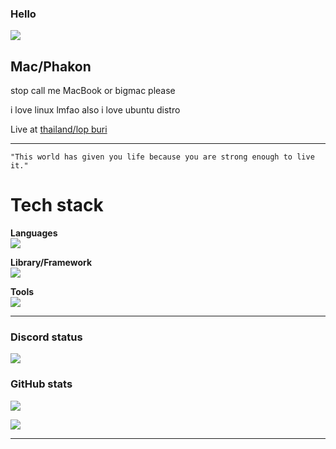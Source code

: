 ### Hello
![](https://komarev.com/ghpvc/?username=Mayumi767&label=Sussy%20profile%20views&color=ff69b4&style=flat)

## Mac/Phakon


stop call me MacBook or bigmac please 

i love linux lmfao also i love ubuntu distro



Live at [thailand/lop buri](https://www.google.com/maps/place/14.79808,100.65397)<br>

---


```
"This world has given you life because you are strong enough to live it."

```


# **Tech stack**

**Languages**<br>
![](https://skillicons.dev/icons?i=js,py,css,html&theme=dark)



**Library/Framework**<br>
![](https://skillicons.dev/icons?i=flask,vue&theme=dark)



**Tools**<br>
![](https://skillicons.dev/icons?i=git,nginx,vim&theme=dark)





---

### Discord status
![](https://lanyard.cnrad.dev/api/829156179803504670?theme=dark&borderRadius=35px&idleMessage=??&bg=93159e)



### GitHub stats
![](https://github-readme-stats.vercel.app/api?username=Mayumi767&show_icons=true&theme=jolly&count_private=true)

![](https://github-readme-stats.vercel.app/api/top-langs/?username=Mayumi767&theme=tokyonight&hide_border=false&include_all_commits=true&count_private=false&layout=compact)

---










